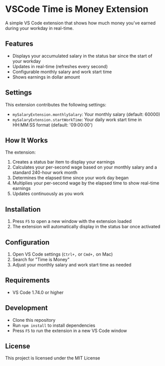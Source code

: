 # VSCode Time is Money Extension

A simple VS Code extension that shows how much money you've earned during your workday in real-time.

## Features

- Displays your accumulated salary in the status bar since the start of your workday
- Updates in real-time (refreshes every second)
- Configurable monthly salary and work start time
- Shows earnings in dollar amount

## Settings

This extension contributes the following settings:

- `mySalaryExtension.monthlySalary`: Your monthly salary (default: 60000)
- `mySalaryExtension.startWorkTime`: Your daily work start time in HH:MM:SS format (default: '09:00:00')

## How It Works

The extension:

1. Creates a status bar item to display your earnings
2. Calculates your per-second wage based on your monthly salary and a standard 240-hour work month
3. Determines the elapsed time since your work day began
4. Multiplies your per-second wage by the elapsed time to show real-time earnings
5. Updates continuously as you work

## Installation

1. Press `F5` to open a new window with the extension loaded
2. The extension will automatically display in the status bar once activated

## Configuration

1. Open VS Code settings (`Ctrl+,` or `Cmd+,` on Mac)
2. Search for "Time is Money"
3. Adjust your monthly salary and work start time as needed

## Requirements

- VS Code 1.74.0 or higher

## Development

- Clone this repository
- Run `npm install` to install dependencies
- Press `F5` to run the extension in a new VS Code window

## License

This project is licensed under the MIT License
